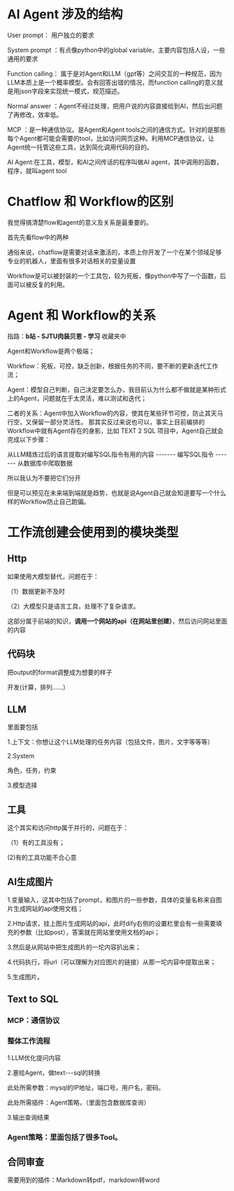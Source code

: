 
# AI Agent 涉及的结构
User prompt： 用户独立的要求

System prompt ：有点像python中的global variable，主要内容包括人设，一些通用的要求

Function calling： 属于是对Agent和LLM（gpt等）之间交互的一种规范，因为LLM本质上是一个概率模型。会有回答出错的情况，而function calling的意义就是用json字段来实现统一模式，规范描述。

Normal answer ：Agent不经过处理，把用户说的内容直接给到AI，然后出问题了再修改，效率低。

MCP  ：是一种通信协议。是Agent和Agent tools之间的通信方式。针对的是那些每个Agent都可能会需要的tool，比如访问网页这种。利用MCP通信协议，让Agent统一托管这些工具，达到简化调用代码的目的。

AI Agent:在工具，模型，和AI之间传话的程序叫做AI agent，其中调用的函数，程序，就叫agent tool

# Chatflow 和 Workflow的区别
我觉得搞清楚flow和agent的意义及关系是最重要的。

首先先看flow中的两种

通俗来说，chatflow是需要对话来激活的，本质上你开发了一个在某个领域足够专业的机器人，里面有很多对话相关的变量设置

Workflow是可以被封装的一个工具包，较为死板，像python中写了一个函数，后面可以被反复的利用。

# Agent 和 Workflow的关系
指路：**b站 - SJTU肉装贝恩 - 学习** 收藏夹中

Agent和Workflow是两个极端；

Workflow：死板，可控，缺乏创新，根据任务的不同，要不断的更新迭代工作流；

Agent：模型自己判断，自己决定要怎么办，我目前认为什么都不做就是某种形式上的Agent，问题就在于太灵活，难以测试和迭代；

二者的关系：Agent中加入Workflow的内容，使其在某些环节可控，防止其天马行空，又保留一部分灵活性。
那其实反过来说也可以，事实上目前编排的Workflow中就有Agent存在的身影，比如 TEXT 2 SQL 项目中，Agent自己就会完成以下步骤：

从LLM精炼过后的语言提取对编写SQL指令有用的内容 ------- 编写SQL指令 ------- 从数据库中爬取数据

所以我认为不要把它们分开

但是可以预见在未来端到端就是趋势，也就是说Agent自己就会知道要写一个什么样的Workflow防止自己跑偏。

# 工作流创建会使用到的模块类型

## Http
如果使用大模型替代，问题在于：

（1）数据更新不及时

（2）大模型只是语言工具，处理不了复杂请求。

这部分属于前端的知识，**调用一个网站的api（在网站里创建）**，然后访问网站里面的内容  

## 代码块
把output的format调整成为想要的样子

开发(计算，排列......）


## LLM

里面要包括

1.上下文：你想让这个LLM处理的任务内容（包括文件，图片，文字等等等）

2.System

角色，任务，约束

3.模型选择


## 工具
这个其实和访问http属于并行的，问题在于：

（1）有的工具没有；

(2)有的工具功能不合心意

## AI生成图片
1.变量输入，这其中包括了prompt，和图片的一些参数，具体的变量名称来自图片生成网站的api使用文档；

2.Http请求，挂上图片生成网站的api，此时dify右侧的设置栏里会有一些需要填充的参数（比如post），答案就在网站里使用文档的api；

3.然后是从网站中把生成图片的一坨内容扒出来；

4.代码执行，将url（可以理解为对应图片的链接）从那一坨内容中提取出来；

5.生成图片。


## Text to SQL
### MCP：通信协议

### 整体工作流程
1.LLM优化提问内容

2.塞给Agent，做text---sql的转换

此处所需参数：mysql的IP地址，端口号，用户名，密码。

此处所需插件：Agent策略，（里面包含数据库查询）

3.输出查询结果

### Agent策略：里面包括了很多Tool。


## 合同审查
需要用到的插件：Markdown转pdf，markdown转word

